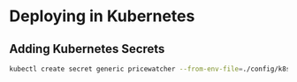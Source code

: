 # Deploying in Kubernetes

## Adding Kubernetes Secrets
```sh
kubectl create secret generic pricewatcher --from-env-file=./config/k8s/pricewatcher/secrets.pricewatcher.env -n pricewatcher
```